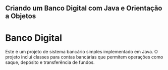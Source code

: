 ## Criando um Banco Digital com Java e Orientação a Objetos

# Banco Digital

Este é um projeto de sistema bancário simples implementado em Java. O projeto inclui classes para contas bancárias que permitem operações como saque, depósito e transferência de fundos.

